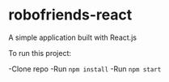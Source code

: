 # robofriends-react

A simple application built with React.js

To run this project:

-Clone repo
-Run `npm install`
-Run `npm start`
